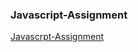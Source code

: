 ### Javascript-Assignment

[Javascrpt-Assignment](https://itsphoenixgrey.github.io/Javascript-Assignment/)
